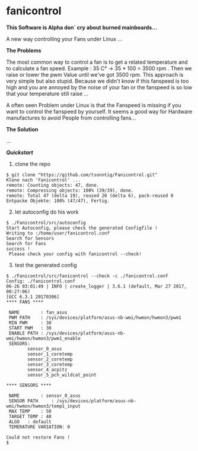 # fanicontrol

**__This Software is Alpha don´ cry about burned mainboards...__**

A new way controlling your Fans under Linux ...


**The Problems**

The most common way to control a fan is to get a related temperature and to calculate a fan speed.
Example : 35 C° -> 35 * 100 = 3500 rpm . Then we raise or lower the pwm Value until we've got 3500 rpm.
This approach is very simple but also stupid. Because we didn't know if this fanspeed is too high and you are annoyed by the noise of your fan or the fanspeed is so low that your temperature still raise ...

A often seen Problem under Linux is that the Fanspeed is missing if you want to control the fanspeed by yourself. It seems a good way for Hardware manufactures to avoid People from controlling fans...

**The Solution**

...

***Quickstart***

1. clone the repo 

```ShellSession
$ git clone "https://github.com/tsonntig/Fanicontrol.git"
Klone nach 'Fanicontrol' ...
remote: Counting objects: 47, done.
remote: Compressing objects: 100% (39/39), done.
remote: Total 47 (delta 19), reused 20 (delta 6), pack-reused 0
Entpacke Objekte: 100% (47/47), Fertig.
```
2. let autoconfig do his work

```ShellSession
$ ./Fanicontrol/src/autoconfig 
Start Autoconfig, please check the generated Configfile !
Writing to :/home/user/fanicontrol.conf
Search for Sensors
Search for Fans
success !
 Please check your config with fanicontrol --check!
```
3. test the generated config

```ShellSession
$ ./Fanicontrol/src/fanicontrol --check -c ./fanicontrol.conf
Config: ./fanicontrol.conf
06-26 03:01:49 | INFO | create_logger | 3.6.1 (default, Mar 27 2017, 00:27:06) 
[GCC 6.3.1 20170306]
**** FANS ****

 NAME        : fan_asus
 PWM PATH    : /sys/devices/platform/asus-nb-wmi/hwmon/hwmon3/pwm1
 MIN PWM     : 30
 START PWM   : 30
 ENABLE PATH : /sys/devices/platform/asus-nb-wmi/hwmon/hwmon3/pwm1_enable
 SENSORS: 
 		sensor_0_asus
 		sensor_1_coretemp
 		sensor_2_coretemp
 		sensor_3_coretemp
 		sensor_4_acpitz
 		sensor_5_pch_wildcat_point

**** SENSORS ****

 NAME        : sensor_0_asus
 SENSOR PATH     : /sys/devices/platform/asus-nb-wmi/hwmon/hwmon3/temp1_input
 MAX TEMP    : 50
 TARGET TEMP : 40
 ALGO   : default
 TEMERATURE VARIATION: 0

Could not restore Fans !
$ 

```
